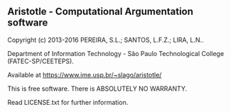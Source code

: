 
## Aristotle - Computational Argumentation software

Copyright (c) 2013-2016 PEREIRA, S.L.; SANTOS, L.F.Z.; LIRA, L.N..

Department of Information Technology - São Paulo Technological College (FATEC-SP/CEETEPS).

Available at https://www.ime.usp.br/~slago/aristotle/

This is free software. There is ABSOLUTELY NO WARRANTY.

Read LICENSE.txt for further information.
